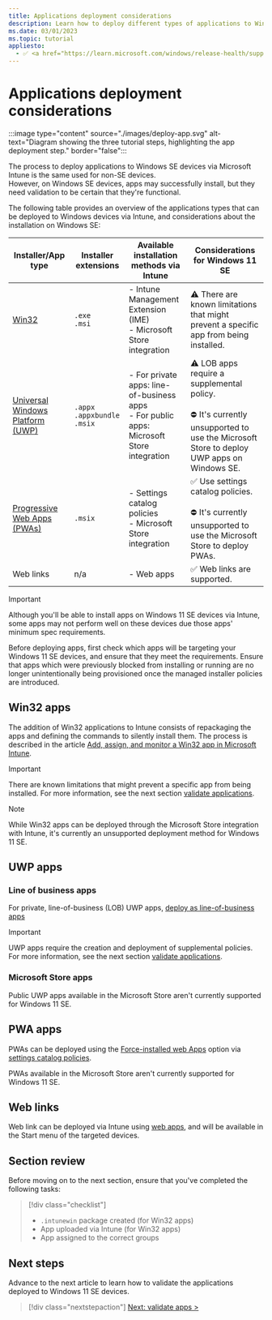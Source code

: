 ```yaml
---
title: Applications deployment considerations
description: Learn how to deploy different types of applications to Windows 11 SE and some considerations before deploying them.
ms.date: 03/01/2023
ms.topic: tutorial
appliesto:
  - ✅ <a href="https://learn.microsoft.com/windows/release-health/supported-versions-windows-client" target="_blank">Windows 11 SE, version 22H2 and later</a>
---
```


# Applications deployment considerations

:::image type="content" source="./images/deploy-app.svg" alt-text="Diagram showing the three tutorial steps, highlighting the app deployment step." border="false":::

The process to deploy applications to Windows SE devices via Microsoft Intune is the same used for non-SE devices.\
However, on Windows SE devices, apps may successfully install, but they need validation to be certain that they're functional.

The following table provides an overview of the applications types that can be deployed to Windows devices via Intune, and considerations about the installation on Windows SE:

|**Installer/App type**|**Installer extensions**|**Available installation methods via Intune**|**Considerations for Windows 11 SE**|
|-|-|-|-|
|[Win32][WIN-1]|`.exe`<br>`.msi`|- Intune Management Extension (IME)<br> - Microsoft Store integration|⚠️ There are known limitations that might prevent a specific app from being installed.|
|[Universal Windows Platform (UWP)][UWP-1]|`.appx`<br>`.appxbundle`<br>`.msix`<br>|- For private apps: line-of-business apps<br>- For public apps: Microsoft Store integration|⚠️ LOB apps require a supplemental policy.<br><br>⛔ It's currently unsupported to use the Microsoft Store to deploy UWP apps on Windows SE.|
|[Progressive Web Apps (PWAs)][EDGE-2] |`.msix`|- Settings catalog policies<br>- Microsoft Store integration|✅ Use settings catalog policies.<br><br>⛔ It's currently unsupported to use the Microsoft Store to deploy PWAs.|
|Web links| n/a |- Web apps|✅ Web links are supported.|

> [!IMPORTANT]
> Although you'll be able to install apps on Windows 11 SE devices via Intune, some apps may not perform well on these devices due those apps' minimum spec requirements.
>
> Before deploying apps, first check which apps will be targeting your Windows 11 SE devices, and ensure that they meet the requirements. Ensure that apps which were previously blocked from installing or running are no longer unintentionally being provisioned once the managed installer policies are introduced.

## Win32 apps

The addition of Win32 applications to Intune consists of repackaging the apps and defining the commands to silently install them. The process is described in the article [Add, assign, and monitor a Win32 app in Microsoft Intune][MEM-1].

> [!IMPORTANT]
> There are known limitations that might prevent a specific app from being installed. For more information, see the next section [validate applications](validate-applications#known-limitations).

> [!NOTE]
> While Win32 apps can be deployed through the Microsoft Store integration with Intune, it's currently an unsupported deployment method for Windows 11 SE.

## UWP apps

### Line of business apps

For private, line-of-business (LOB) UWP apps, [deploy as line-of-business apps][MEM-2]

> [!IMPORTANT]
> UWP apps require the creation and deployment of supplemental policies. For more information, see the next section [validate applications](validate-applications#known-limitations).

### Microsoft Store apps

Public UWP apps available in the Microsoft Store aren't currently supported for Windows 11 SE.

## PWA apps

PWAs can be deployed using the [Force-installed web Apps][EDGE-1] option via [settings catalog policies][MEM-3].

PWAs available in the Microsoft Store aren't currently supported for Windows 11 SE.

## Web links

Web link can be deployed via Intune using [web apps][MEM-4], and will be available in the Start menu of the targeted devices.

## Section review

Before moving on to the next section, ensure that you've completed the following tasks:

> [!div class="checklist"]
> - `.intunewin` package created (for Win32 apps)
> - App uploaded via Intune (for Win32 apps)
> - App assigned to the correct groups

## Next steps

Advance to the next article to learn how to validate the applications deployed to Windows 11 SE devices.

> [!div class="nextstepaction"]
> [Next: validate apps >](validate-apps.md)

[EDGE-1]: /deployedge/microsoft-edge-policies#configure-list-of-force-installed-web-apps
[EDGE-2]: /microsoft-edge/progressive-web-apps-chromium
[MEM-1]: /mem/intune/apps/apps-win32-add
[MEM-2]: /mem/intune/apps/lob-apps-windows
[MEM-3]: /mem/intune/configuration/settings-catalog
[MEM-4]: /mem/intune/apps/web-app
[UWP-1]: /windows/uwp/get-started/universal-application-platform-guide
[WIN-1]: /windows/win32